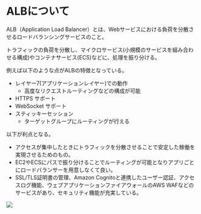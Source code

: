 # ALBについて
ALB（Application Load Balancer）とは、Webサービスにおける負荷を分散させるロードバランシングサービスのこと。

トラフィックの負荷を分散し、マイクロサービス(小規模のサービスを組み合わせる構成)やコンテナサービス(ECS)などに、処理を振り分ける。

例えば以下のような点がALBの特徴となっている。
- レイヤー7(アプリケーションレイヤー)での動作
  - 高度なリクエストルーティングなどの構成が可能
- HTTPS サポート
- WebSocket サポート
- スティッキーセッション
  - ターゲットグループにルーティングが行える

以下が利点となる。
- アクセスが集中したときにトラフィックを分散させることで安定した稼働を実現させるためのもの。
- EC2やECSにパスで振り分けることでルーティングが可能となりアプリごとにロードバランサーを用意しなくて良い。
- SSL/TLS証明書の管理、Amazon Cognitoと連携したユーザー認証、アクセスログ機能、ウェブアプリケーションファイアウォールのAWS WAFなどのサービスがあり、セキュリティ機能が充実している。

![](../picture/ALB_img.png)


